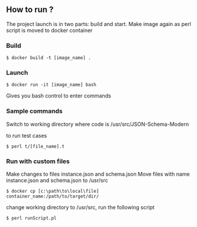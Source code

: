 ## How to run ?

The project launch is in two parts: build and start.
Make image again as perl script is moved to docker container

### Build

```
$ docker build -t [image_name] . 
```

### Launch

```
$ docker run -it [image_name] bash
```

Gives you bash control to enter commands

### Sample commands

Switch to working directory where code is /usr/src/JSON-Schema-Modern

to run test cases

```
$ perl t/[file_name].t
```

### Run with custom files
Make changes to files instance.json and schema.json
Move files with name instance.json and schema.json to /usr/src

```
$ docker cp [c:\path\to\local\file] container_name:/path/to/target/dir/
```

change working directory to /usr/src, run the following script
```
$ perl runScript.pl
```
